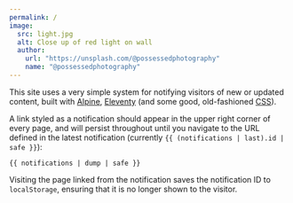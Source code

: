 ```yaml
---
permalink: /
image:
  src: light.jpg
  alt: Close up of red light on wall
  author:
    url: "https://unsplash.com/@possessedphotography"
    name: "@possessedphotography"
---
```

This site uses a very simple system for notifying visitors of new or updated content, built with [Alpine], [Eleventy] (and some good, old-fashioned [CSS]).

A link styled as a notification should appear in the upper right corner of every page, and will persist throughout until you navigate to the URL defined in the latest notification (currently `{{ (notifications | last).id | safe }}`):

```
{{ notifications | dump | safe }}
```

Visiting the page linked from the notification saves the notification ID to `localStorage`, ensuring that it is no longer shown to the visitor.

[Alpine]: https://alpinejs.dev
[Eleventy]: https://11ty.dev
[CSS]: https://css-tricks.com/css-is-in-fact-awesome/
